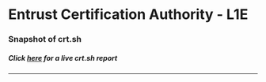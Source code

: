 # Entrust Certification Authority - L1E
### Snapshot of crt.sh
##### Click [here](https://crt.sh/?q=03A2B6EF02FF1AC934F2414A7967D67F5F27AFFDE34C63FDA61C5E0C7D6506C8) for a live crt.sh report

---
